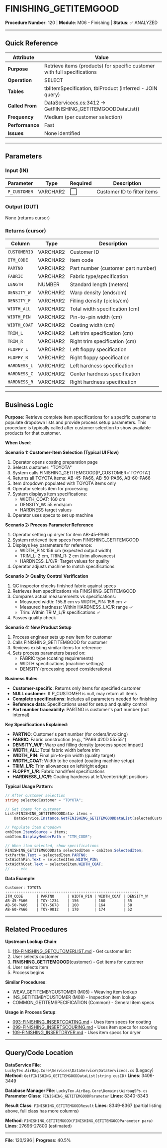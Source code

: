 # FINISHING_GETITEMGOOD

**Procedure Number**: 120 | **Module**: M06 - Finishing | **Status**: ✅ ANALYZED

---

## Quick Reference

| Attribute | Value |
|-----------|-------|
| **Purpose** | Retrieve items (products) for specific customer with full specifications |
| **Operation** | SELECT |
| **Tables** | tblItemSpecification, tblProduct (inferred - JOIN query) |
| **Called From** | DataServicecs.cs:3412 → GetFINISHING_GETITEMGOODDataList() |
| **Frequency** | Medium (per customer selection) |
| **Performance** | Fast |
| **Issues** | None identified |

---

## Parameters

### Input (IN)

| Parameter | Type | Required | Description |
|-----------|------|----------|-------------|
| `P_CUSTOMER` | VARCHAR2 | ⬜ | Customer ID to filter items |

### Output (OUT)

None (returns cursor)

### Returns (cursor)

| Column | Type | Description |
|--------|------|-------------|
| `CUSTOMERID` | VARCHAR2 | Customer ID |
| `ITM_CODE` | VARCHAR2 | Item code |
| `PARTNO` | VARCHAR2 | Part number (customer part number) |
| `FABRIC` | VARCHAR2 | Fabric type/specification |
| `LENGTH` | NUMBER | Standard length (meters) |
| `DENSITY_W` | VARCHAR2 | Warp density (ends/cm) |
| `DENSITY_F` | VARCHAR2 | Filling density (picks/cm) |
| `WIDTH_ALL` | VARCHAR2 | Total width specification (cm) |
| `WIDTH_PIN` | VARCHAR2 | Pin-to-pin width (cm) |
| `WIDTH_COAT` | VARCHAR2 | Coating width (cm) |
| `TRIM_L` | VARCHAR2 | Left trim specification (cm) |
| `TRIM_R` | VARCHAR2 | Right trim specification (cm) |
| `FLOPPY_L` | VARCHAR2 | Left floppy specification |
| `FLOPPY_R` | VARCHAR2 | Right floppy specification |
| `HARDNESS_L` | VARCHAR2 | Left hardness specification |
| `HARDNESS_C` | VARCHAR2 | Center hardness specification |
| `HARDNESS_R` | VARCHAR2 | Right hardness specification |

---

## Business Logic

**Purpose**: Retrieve complete item specifications for a specific customer to populate dropdown lists and provide process setup parameters. This procedure is typically called after customer selection to show available products for that customer.

**When Used**:

**Scenario 1: Customer-Item Selection (Typical UI Flow)**
1. Operator opens coating preparation page
2. Selects customer: "TOYOTA"
3. System calls FINISHING_GETITEMGOOD(P_CUSTOMER='TOYOTA')
4. Returns all TOYOTA items: AB-45-PA66, AB-50-PA66, AB-60-PA66
5. Item dropdown populated with TOYOTA items only
6. Operator selects item for processing
7. System displays item specifications:
   - WIDTH_COAT: 160 cm
   - DENSITY_W: 55 ends/cm
   - HARDNESS target values
8. Operator uses specs to set up machine

**Scenario 2: Process Parameter Reference**
1. Operator setting up dryer for item AB-45-PA66
2. System retrieved item specs from FINISHING_GETITEMGOOD
3. Displays key parameters for reference:
   - WIDTH_PIN: 156 cm (expected output width)
   - TRIM_L: 2 cm, TRIM_R: 2 cm (trim allowances)
   - HARDNESS_L/C/R: Target values for quality
4. Operator adjusts machine to match specifications

**Scenario 3: Quality Control Verification**
1. QC inspector checks finished fabric against specs
2. Retrieves item specifications via FINISHING_GETITEMGOOD
3. Compares actual measurements vs specifications:
   - Measured width: 155.8 cm vs WIDTH_PIN: 156 cm ✓
   - Measured hardness: Within HARDNESS_L/C/R range ✓
   - Trim: Within TRIM_L/R specifications ✓
4. Passes quality check

**Scenario 4: New Product Setup**
1. Process engineer sets up new item for customer
2. Calls FINISHING_GETITEMGOOD for customer
3. Reviews existing similar items for reference
4. Sets process parameters based on:
   - FABRIC type (coating requirements)
   - WIDTH specifications (machine settings)
   - DENSITY (processing speed considerations)

**Business Rules**:
- **Customer-specific**: Returns only items for specified customer
- **NULL customer**: If P_CUSTOMER is null, may return all items
- **Complete specifications**: Includes all parameters needed for finishing
- **Reference data**: Specifications used for setup and quality control
- **Part number traceability**: PARTNO is customer's part number (not internal)

**Key Specifications Explained**:
- **PARTNO**: Customer's part number (for orders/invoicing)
- **FABRIC**: Fabric construction (e.g., "PA66 420D 55x55")
- **DENSITY_W/F**: Warp and filling density (process speed impact)
- **WIDTH_ALL**: Total fabric width before trim
- **WIDTH_PIN**: Final pin-to-pin width (quality target)
- **WIDTH_COAT**: Width to be coated (coating machine setup)
- **TRIM_L/R**: Trim allowances on left/right edges
- **FLOPPY_L/R**: Fabric hand/feel specifications
- **HARDNESS_L/C/R**: Coating hardness at left/center/right positions

**Typical Usage Pattern**:
```csharp
// After customer selection
string selectedCustomer = "TOYOTA";

// Get items for customer
List<FINISHING_GETITEMGOODData> items =
    DataService.Instance.GetFINISHING_GETITEMGOODDataList(selectedCustomer);

// Populate item dropdown
cmbItem.ItemsSource = items;
cmbItem.DisplayMemberPath = "ITM_CODE";

// When item selected, show specifications
FINISHING_GETITEMGOODData selectedItem = cmbItem.SelectedItem;
txtPartNo.Text = selectedItem.PARTNO;
txtWidthPin.Text = selectedItem.WIDTH_PIN;
txtWidthCoat.Text = selectedItem.WIDTH_COAT;
// ... etc
```

**Data Example**:
```
Customer: TOYOTA
------------------------------------------------------------
ITM_CODE      | PARTNO      | WIDTH_PIN | WIDTH_COAT | DENSITY_W
AB-45-PA66    | TOY-1234    | 156       | 160        | 55
AB-50-PA66    | TOY-5678    | 160       | 164        | 58
AB-60-PA66    | TOY-9012    | 170       | 174        | 52
```

---

## Related Procedures

**Upstream Lookup Chain**:
1. [119-FINISHING_GETCUTOMERLIST.md](./119-FINISHING_GETCUTOMERLIST.md) - Get customer list
2. User selects customer
3. **FINISHING_GETITEMGOOD**(customer) - Get items for customer
4. User selects item
5. Process begins

**Similar Procedures**:
- WEAV_GETITEMBYCUSTOMER (M05) - Weaving item lookup
- INS_GETITEMBYCUSTOMER (M08) - Inspection item lookup
- COMMON_GETITEMSPECIFICATION (Common) - General item specs

**Usage in Process Setup**:
- [093-FINISHING_INSERTCOATING.md](./093-FINISHING_INSERTCOATING.md) - Uses item specs for coating
- [099-FINISHING_INSERTSCOURING.md](./099-FINISHING_INSERTSCOURING.md) - Uses item specs for scouring
- [109-FINISHING_INSERTDRYER.md](./109-FINISHING_INSERTDRYER.md) - Uses item specs for dryer

---

## Query/Code Location

**DataService File**: `LuckyTex.AirBag.Core\Services\DataService\DataServicecs.cs` (Legacy)
**Method**: `GetFINISHING_GETITEMGOODDataList(string cusID)`
**Lines**: 3406-3449

**Database Manager File**: `LuckyTex.AirBag.Core\Domains\AirbagSPs.cs`
**Parameter Class**: `FINISHING_GETITEMGOODParameter`
**Lines**: 8340-8343

**Result Class**: `FINISHING_GETITEMGOODResult`
**Lines**: 8349-8367 (partial listing above, full class has more columns)

**Method**: `FINISHING_GETITEMGOOD(FINISHING_GETITEMGOODParameter para)`
**Lines**: 27696-27800 (estimated)

---

**File**: 120/296 | **Progress**: 40.5%

